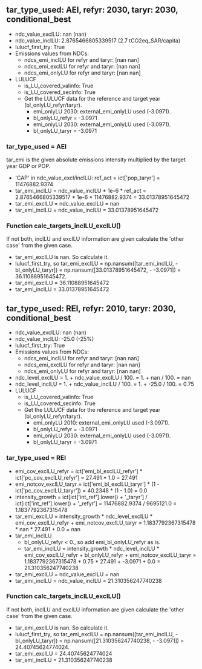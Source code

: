 

## tar_type_used: AEI, refyr: 2030, taryr: 2030, conditional_best
- ndc_value_exclLU: nan (nan)
- ndc_value_inclLU: 2.8765466805339517 (2.7 tCO2eq_SAR/capita)
- lulucf_first_try: True
- Emissions values from NDCs:
  - ndcs_emi_inclLU for refyr and taryr: [nan nan]
  - ndcs_emi_exclLU for refyr and taryr: [nan nan]
  - ndcs_emi_onlyLU for refyr and taryr: [nan nan]
- LULUCF
  - is_LU_covered_valinfo: True
  - is_LU_covered_secinfo: True
  - Get the LULUCF data for the reference and target year (bl_onlyLU_refyr/taryr).
    - emi_onlyLU 2030: external_emi_onlyLU used (-3.0971).
    - bl_onlyLU_refyr = -3.0971
    - emi_onlyLU 2030: external_emi_onlyLU used (-3.0971).
    - bl_onlyLU_taryr = -3.0971
### tar_type_used = AEI
tar_emi is the given absolute emissions intensity multiplied by the target year GDP or POP.
- 'CAP' in ndc_value_excl/inclLU: ref_act = ict['pop_taryr'] = 11476882.9374
- tar_emi_inclLU = ndc_value_inclLU * 1e-6 * ref_act = 2.8765466805339517 * 1e-6 * 11476882.9374 = 33.01378951645472
- tar_emi_exclLU = ndc_value_exclLU = nan
- tar_emi_inclLU = ndc_value_inclLU = 33.01378951645472
### Function calc_targets_inclLU_exclLU()
If not both, inclLU and exclLU information are given calculate the 'other case' from the given case.
- tar_emi_exclLU is nan. So calculate it.
- lulucf_first_try, so tar_emi_exclLU = np.nansum([tar_emi_inclLU, -bl_onlyLU_taryr]) = np.nansum([33.01378951645472, - -3.0971]) = 36.11088951645472.
- tar_emi_exclLU = 36.11088951645472
- tar_emi_inclLU = 33.01378951645472

## tar_type_used: REI, refyr: 2010, taryr: 2030, conditional_best
- ndc_value_exclLU: nan (nan)
- ndc_value_inclLU: -25.0 (-25%)
- lulucf_first_try: True
- Emissions values from NDCs:
  - ndcs_emi_inclLU for refyr and taryr: [nan nan]
  - ndcs_emi_exclLU for refyr and taryr: [nan nan]
  - ndcs_emi_onlyLU for refyr and taryr: [nan nan]
- ndc_level_exclLU = 1. + ndc_value_exclLU / 100. = 1. + nan / 100. = nan
- ndc_level_inclLU = 1. + ndc_value_inclLU / 100. = 1. + -25.0 / 100. = 0.75
- LULUCF
  - is_LU_covered_valinfo: True
  - is_LU_covered_secinfo: True
  - Get the LULUCF data for the reference and target year (bl_onlyLU_refyr/taryr).
    - emi_onlyLU 2010: external_emi_onlyLU used (-3.0971).
    - bl_onlyLU_refyr = -3.0971
    - emi_onlyLU 2030: external_emi_onlyLU used (-3.0971).
    - bl_onlyLU_taryr = -3.0971
### tar_type_used = REI
- emi_cov_exclLU_refyr = ict['emi_bl_exclLU_refyr'] * ict['pc_cov_exclLU_refyr'] = 27.491 * 1.0 = 27.491
- emi_notcov_exclLU_taryr = ict['emi_bl_exclLU_taryr'] * (1 - ict['pc_cov_exclLU_taryr']) = 40.2348 * (1 - 1.0) = 0.0
- intensity_growth = ict[ict['int_ref'].lower() + '\_taryr'] / ict[ict['int_ref'].lower() + '\_refyr'] = 11476882.9374 / 9695121.0 = 1.1837792367315478
- tar_emi_exclLU = intensity_growth * ndc_level_exclLU * emi_cov_exclLU_refyr + emi_notcov_exclLU_taryr = 1.1837792367315478 * nan * 27.491 + 0.0 = nan
- tar_emi_inclLU
  - bl_onlyLU_refyr < 0., so add emi_bl_onlyLU_refyr as is.
  - tar_emi_inclLU = intensity_growth * ndc_level_inclLU * emi_cov_exclLU_refyr + bl_onlyLU_refyr + emi_notcov_exclLU_taryr = 1.1837792367315478 * 0.75 * 27.491 + -3.0971 + 0.0 = 21.310356247740238
- tar_emi_exclLU = ndc_value_exclLU = nan
- tar_emi_inclLU = ndc_value_inclLU = 21.310356247740238
### Function calc_targets_inclLU_exclLU()
If not both, inclLU and exclLU information are given calculate the 'other case' from the given case.
- tar_emi_exclLU is nan. So calculate it.
- lulucf_first_try, so tar_emi_exclLU = np.nansum([tar_emi_inclLU, -bl_onlyLU_taryr]) = np.nansum([21.310356247740238, - -3.0971]) = 24.40745624774024.
- tar_emi_exclLU = 24.40745624774024
- tar_emi_inclLU = 21.310356247740238